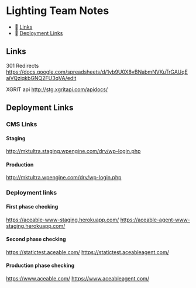 
# Lighting Team Notes
 - 🔗 [Links](#links)
 - 🚀 [Deployment Links](#deployment-links)
 
## Links
301 Redirects
https://docs.google.com/spreadsheets/d/1yb9U0X8vBNabmNVKuTrGAUqEaiVQziqkbGNQ2FU3qVA/edit

XGRIT api
http://stg.xgritapi.com/apidocs/

## Deployment Links

### CMS Links
#### Staging
http://mktultra.staging.wpengine.com/drv/wp-login.php
#### Production
http://mktultra.wpengine.com/drv/wp-login.php

### Deployment links
#### First phase checking
https://aceable-www-staging.herokuapp.com/
https://aceable-agent-www-staging.herokuapp.com/
#### Second phase checking
https://statictest.aceable.com/
https://statictest.aceableagent.com/
#### Production phase checking
https://www.aceable.com/
https://www.aceableagent.com/
